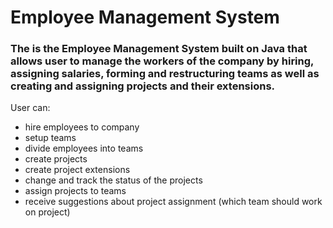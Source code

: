 # Employee Management System

### The is the Employee Management System built on Java that allows user to manage the workers of the company by hiring, assigning salaries, forming and restructuring teams as well as creating and assigning projects and their extensions.

User can:
- hire employees to company
- setup teams
- divide employees into teams
- create projects
- create project extensions
- change and track the status of the projects
- assign projects to teams
- receive suggestions about project assignment (which team should work on project)
